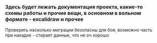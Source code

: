 ### Здесь будет лежать документация проекта, какие-то схемы работы и прочие вещи, в основном в вольном формате - excalidraw и прочее

Проверить насколько миграции безопасны для боя, возможно часть при накадке - стирает данные, что не оч хорошо
